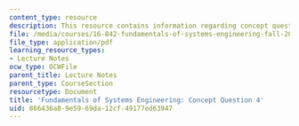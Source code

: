 ```yaml
---
content_type: resource
description: This resource contains information regarding concept question 4.
file: /media/courses/16-842-fundamentals-of-systems-engineering-fall-2015/866436a89e5969da12cf49177ed63947_MIT16_842F15_Question4.pdf
file_type: application/pdf
learning_resource_types:
- Lecture Notes
ocw_type: OCWFile
parent_title: Lecture Notes
parent_type: CourseSection
resourcetype: Document
title: 'Fundamentals of Systems Engineering: Concept Question 4'
uid: 866436a8-9e59-69da-12cf-49177ed63947
---
```

